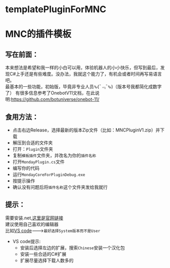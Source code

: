 # templatePluginForMNC
MNC的插件模板
=

写在前面：
-
本来想法是希望和我一样的小白可以用，体验机器人的小小快乐，但写到最后，发现C#上手还是有些难度。没办法，我就这个能力了，有机会或者时间再写易语言吧。<br>
最基本的一些功能，初始版，毕竟非专业人员ԅ(¯﹃¯ԅ)（版本号我都简化成数字了）
有很多信息参考了OnebotV11文档，在此说明:https://github.com/botuniverse/onebot-11/

食用方法：
-
* 点击右边Release，选择最新的版本Zip文件（比如：MNCPluginV1.zip）并下载<br>
* 解压到合适的文件夹<br>
* 打开：`Plugin`文件夹<br>
* 复制`模板插件`文件夹，并改名为你的`插件名称`<br>
* 打开`MondayPlugin.cs`文件<br>
* 编写你的代码<br>
* 运行`MondayCoreForPluginDebug.exe`<br>
* 按提示操作<br>
* 确认没有问题后将`插件名称`这个文件夹发给我就行<br>

提示：
-
需要安装.net,[这里是官网链接](https://dotnet.microsoft.com/zh-cn/download)<br>
建议使用自己喜欢的编辑器<br>
比如[VS code](https://code.visualstudio.com/download)--->`最好选择System版本而不是User`<br>
* VS code提示:
  * 安装后选择左边的扩展，搜索`Chinese`安装一个汉化包
  * 安装一些合适的C#扩展
  * 扩展尽量选择下载人数多的[](url)
